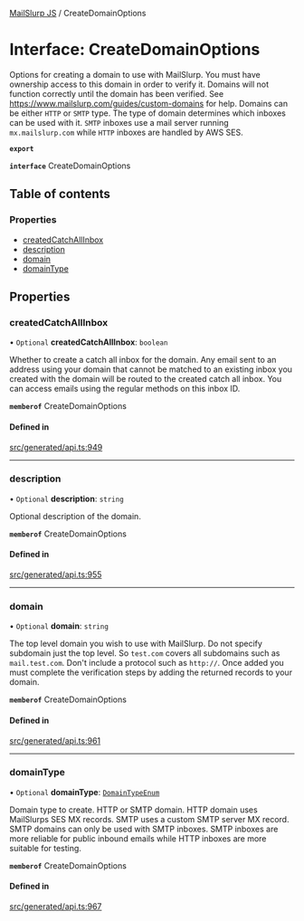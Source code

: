 [MailSlurp JS](../README.md) / CreateDomainOptions

# Interface: CreateDomainOptions

Options for creating a domain to use with MailSlurp. You must have ownership access to this domain in order to verify it. Domains will not function correctly until the domain has been verified. See https://www.mailslurp.com/guides/custom-domains for help. Domains can be either `HTTP` or `SMTP` type. The type of domain determines which inboxes can be used with it. `SMTP` inboxes use a mail server running `mx.mailslurp.com` while `HTTP` inboxes are handled by AWS SES.

**`export`**

**`interface`** CreateDomainOptions

## Table of contents

### Properties

- [createdCatchAllInbox](CreateDomainOptions.md#createdcatchallinbox)
- [description](CreateDomainOptions.md#description)
- [domain](CreateDomainOptions.md#domain)
- [domainType](CreateDomainOptions.md#domaintype)

## Properties

### createdCatchAllInbox

• `Optional` **createdCatchAllInbox**: `boolean`

Whether to create a catch all inbox for the domain. Any email sent to an address using your domain that cannot be matched to an existing inbox you created with the domain will be routed to the created catch all inbox. You can access emails using the regular methods on this inbox ID.

**`memberof`** CreateDomainOptions

#### Defined in

[src/generated/api.ts:949](https://github.com/mailslurp/mailslurp-client/blob/6bcf839/src/generated/api.ts#L949)

___

### description

• `Optional` **description**: `string`

Optional description of the domain.

**`memberof`** CreateDomainOptions

#### Defined in

[src/generated/api.ts:955](https://github.com/mailslurp/mailslurp-client/blob/6bcf839/src/generated/api.ts#L955)

___

### domain

• `Optional` **domain**: `string`

The top level domain you wish to use with MailSlurp. Do not specify subdomain just the top level. So `test.com` covers all subdomains such as `mail.test.com`. Don't include a protocol such as `http://`. Once added you must complete the verification steps by adding the returned records to your domain.

**`memberof`** CreateDomainOptions

#### Defined in

[src/generated/api.ts:961](https://github.com/mailslurp/mailslurp-client/blob/6bcf839/src/generated/api.ts#L961)

___

### domainType

• `Optional` **domainType**: [`DomainTypeEnum`](../enums/CreateDomainOptions.DomainTypeEnum.md)

Domain type to create. HTTP or SMTP domain. HTTP domain uses MailSlurps SES MX records. SMTP uses a custom SMTP server MX record. SMTP domains can only be used with SMTP inboxes. SMTP inboxes are more reliable for public inbound emails while HTTP inboxes are more suitable for testing.

**`memberof`** CreateDomainOptions

#### Defined in

[src/generated/api.ts:967](https://github.com/mailslurp/mailslurp-client/blob/6bcf839/src/generated/api.ts#L967)
